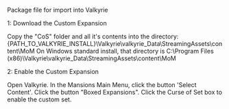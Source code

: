 Package file for import into Valkyrie

1: Download the Custom Expansion

Copy the "CoS" folder and all it's contents into the directory:{PATH_TO_VALKYRIE_INSTALL}\Valkyrie\valkyrie_Data\StreamingAssets\content\MoM
On Windows standard install, that directory is C:\Program Files (x86)\Valkyrie\valkyrie_Data\StreamingAssets\content\MoM

2: Enable the Custom Expansion

Open Valkyrie.
In the Mansions Main Menu, click the button 'Select Content'.
Click the button "Boxed Expansions".
Click the Curse of Set box to enable the custom set.
